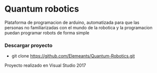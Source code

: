 Quantum robotics
===================
Plataforma de programacion de arduino, automatizada para que las personas no familiarizadas con el mundo de la 
robotica y la programacion puedan programar robots de forma simple

### Descargar proyecto

- git clone https://github.com/Elemeants/Quantum-Robotics.git


Proyecto realizado en Visual Studio 2017
